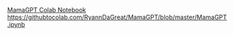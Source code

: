 [MamaGPT Colab Notebook](https://githubtocolab.com/RyannDaGreat/MamaGPT/blob/master/MamaGPT.ipynb)
<https://githubtocolab.com/RyannDaGreat/MamaGPT/blob/master/MamaGPT.ipynb>
